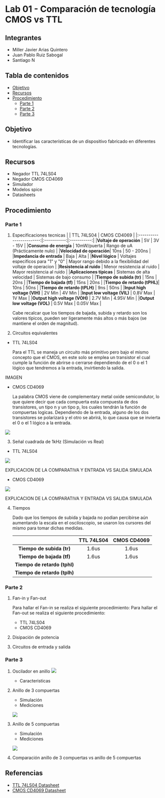 # Lab 01 - Comparación de tecnología CMOS vs TTL
## Integrantes
- Miller Javier Arias Quintero
- Juan Pablo Ruiz Sabogal
- Santiago N
## Tabla de contenidos
- [Objetivo](#Objetivo)
- [Recursos](#Recursos)
- [Procedimiento](#Procedimiento)
  - [Parte 1](#Parte-1)
  - [Parte 2](#Parte-2)
  - [Parte 3](#Parte-3)
## Objetivo
- Identificar las características de un dispositivo fabricado en diferentes tecnologías.
## Recursos
- Negador TTL 74LS04
- Negador CMOS CD4069
- Simulador
- Modelos spice
- Datasheets
## Procedimiento
### Parte 1
1. Especificaciones tecnicas
   |                          | TTL 74LS04  | CMOS CD4069 |
   |:------------------------:|:-----------:|:-----------:|
   |**Voltaje de operación**  | 5V          | 3V - 15V    |
   |**Consumo de energía**    | 10mW/puerta | Rango de uA (Prácticamente nulo) |
   |**Velocidad de operación**| 10ns        | 50 - 200ns  |
   |**Impedancia de entrada** | Baja        | Alta        |
   |**Nivel lógico**          | Voltajes especificos para "1" y "0" | Mayor rango debido a la flexibilidad del voltaje de operacion |
   |**Resistencia al ruido**  | Menor resistencia al ruido          | Mayor resistencia al ruido   |
   |**Aplicaciones típicas**  | Sistemas de alta velocidad          | Sistemas de bajo consumo    |
   |**Tiempo de subida (tr)**  |      15ns     |  20ns      |
   |**Tiempo de bajada (tf)**    |      15ns   |      20ns   |
   |**Tiempo de retardo (tPHL)**|   10ns    |   50ns      |
   |**Tiempo de retardo (tPLH)** |  9ns      |      50ns   |
   |**Input high voltage (VIH)**  |  2V Min        |  4V Min    |
   |**Input low voltage (VIL)** |    0.8V Max    |    1V Max    |
   |**Output high voltage (VOH)** |  2.7V Min    |    4.95V Min     |
   |**Output low voltage (VOL)** |    0.5V Max    |   0.05V Max     |

   Cabe recalcar que los tiempos de bajada, subida y retardo son los valores típicos, pueden ser ligeramente más altos o más bajos (se mantiene el orden de magnitud).
   
2. Circuitos equivalentes
- TTL 74LS04
     
  Para el TTL se maneja un circuito más primitivo pero bajo el mismo concepto que el CMOS, en este solo se emplea un transistor el cual cumple la función de abrirse o cerrarse dependiendo de el 0 o el 1 lógico que tendremos a la entrada, invirtiendo la salida.

IMAGEN

- CMOS CD4069
     
  La palabra CMOS viene de complementary metal oxide semicondutor, lo que quiere decir que cada compuerta esta compuesta de dos transistores, un tipo n y un tipo p, los cuales tendrán la función de compuertas     logicas. Dependiendo de la entrada, alguno de los dos transistores se polarizará y el otro se abrirá, lo que causa que se invierta el 0 o el 1 lógico a la entrada.

![](https://github.com/Miller1999/Lab-1-TTL-vs-CMOS/blob/main/CMOS%20EQUIVALENTE.png)

3. Señal cuadrada de 1kHz (Simulación vs Real)
  - TTL 74LS04
     
  ![](https://github.com/Miller1999/Lab-1-TTL-vs-CMOS/blob/main/assets/74LS04/F0000TEK.BMP)
  
  EXPLICACION DE LA COMPARATIVA Y ENTRADA VS SALIDA SIMULADA
   - CMOS CD4069

  ![](https://github.com/Miller1999/Lab-1-TTL-vs-CMOS/blob/main/assets/CD4069/F0001TEK.BMP)
  
  EXPLICACION DE LA COMPARATIVA Y ENTRADA VS SALIDA SIMULADA
  
4. Tiempos

   Dado que los tiempos de subida y bajada no podian percibirse aún aumentando la escala en el osciloscopio, se usaron los cursores del mismo para tomar dichas medidas.
   
   |                          | TTL 74LS04  | CMOS CD4069 |
   |:------------------------:|:-----------:|:-----------:|
   |**Tiempo de subida (tr)**  |     1.6us      |    1.6us   |
   |**Tiempo de bajada (tf)**    |    1.6us     |  1.6us       |
   |**Tiempo de retardo (tphl)**|          |         |
   |**Tiempo de retardo (tplh)** |         |         |

### Parte 2 
1. Fan-in y Fan-out
   
   Para hallar el Fan-in se realiza el siguiente procedimiento:
   Para hallar el Fan-out se realiza el siguiente procedimiento:
   
   - TTL 74LS04
   - CMOS CD4069
     
3. Disipación de potencia
4. Circuitos de entrada y salida
### Parte 3
1. Oscilador en anillo
![](https://github.com/Miller1999/Lab-1-TTL-vs-CMOS/blob/main/Oscilador%20general.jpg)
   - Caracteristicas
3. Anillo de 3 compuertas
   - Simulación
   - Mediciones
     
   ![](https://github.com/Miller1999/Lab-1-TTL-vs-CMOS/blob/main/assets/Anillo3/F0014TEK.BMP)
   
4. Anillo de 5 compuertas
   - Simulación
   - Mediciones
     
   ![](https://github.com/Miller1999/Lab-1-TTL-vs-CMOS/blob/main/assets/Anillo5/F0013TEK.BMP)
   
6. Comparación anillo de 3 compuertas vs anillo de 5 compuertas
## Referencias

  * [TTL 74LS04 Datasheet](https://www.alldatasheet.com/datasheet-pdf/view/5638/MOTOROLA/74LS04.html)
  * [CMOS CD4069 Datasheet](https://www.alldatasheet.com/datasheet-pdf/view/50860/FAIRCHILD/CD4069.html)
  

